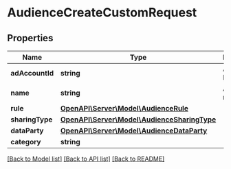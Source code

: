 # AudienceCreateCustomRequest

## Properties
Name | Type | Description | Notes
------------ | ------------- | ------------- | -------------
**adAccountId** | **string** | Ad account ID. | [optional] 
**name** | **string** | Audience name. | 
**rule** | [**OpenAPI\Server\Model\AudienceRule**](AudienceRule.md) |  | 
**sharingType** | [**OpenAPI\Server\Model\AudienceSharingType**](AudienceSharingType.md) |  | 
**dataParty** | [**OpenAPI\Server\Model\AudienceDataParty**](AudienceDataParty.md) |  | 
**category** | **string** |  | [optional] 

[[Back to Model list]](../README.md#documentation-for-models) [[Back to API list]](../README.md#documentation-for-api-endpoints) [[Back to README]](../README.md)


